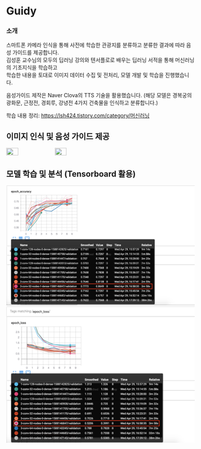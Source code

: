 # Guidy

### 소개

스마트폰 카메라 인식을 통해 사전에 학습한 관광지를 분류하고 분류한 결과에 따라 음성 가이드를 제공합니다.  
김성훈 교수님의 모두의 딥러닝 강의와 텐서플로로 배우는 딥러닝 서적을 통해 머신러닝의 기초지식을 학습하고   
학습한 내용을 토대로 이미지 데이터 수집 및 전처리, 모델 개발 및 학습을 진행했습니다.

음성가이드 제작은 Naver Clova의 TTS 기술을 활용했습니다. 
(해당 모델은 경복궁의 광화문, 근정전, 경회루, 강녕전 4가지 건축물을 인식하고 분류합니다.) 

학습 내용 정리: https://lsh424.tistory.com/category/머신러닝


## 이미지 인식 및 음성 가이드 제공

<img src="Images/image2.png" width="25%" height="25%" > <img src="Images/image1.png" width="25%" height="25%"> 

## 모델 학습 및 분석 (Tensorboard 활용)

<img src="Images/epoch 8, acc.png"> <img src="Images/epoch 8, loss.png"> 
